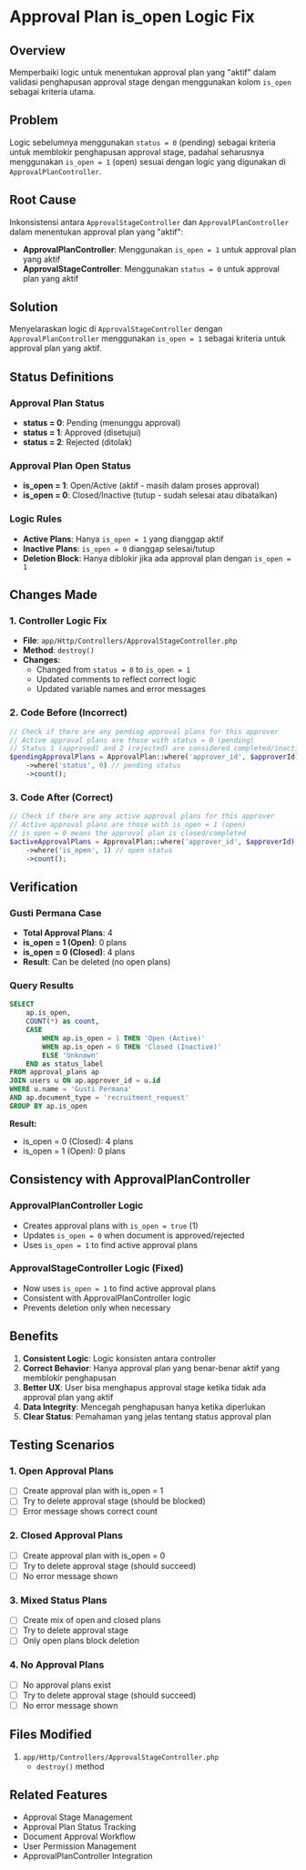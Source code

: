 # Approval Plan is_open Logic Fix

## Overview

Memperbaiki logic untuk menentukan approval plan yang "aktif" dalam validasi penghapusan approval stage dengan menggunakan kolom `is_open` sebagai kriteria utama.

## Problem

Logic sebelumnya menggunakan `status = 0` (pending) sebagai kriteria untuk memblokir penghapusan approval stage, padahal seharusnya menggunakan `is_open = 1` (open) sesuai dengan logic yang digunakan di `ApprovalPlanController`.

## Root Cause

Inkonsistensi antara `ApprovalStageController` dan `ApprovalPlanController` dalam menentukan approval plan yang "aktif":

-   **ApprovalPlanController**: Menggunakan `is_open = 1` untuk approval plan yang aktif
-   **ApprovalStageController**: Menggunakan `status = 0` untuk approval plan yang aktif

## Solution

Menyelaraskan logic di `ApprovalStageController` dengan `ApprovalPlanController` menggunakan `is_open = 1` sebagai kriteria untuk approval plan yang aktif.

## Status Definitions

### Approval Plan Status

-   **status = 0**: Pending (menunggu approval)
-   **status = 1**: Approved (disetujui)
-   **status = 2**: Rejected (ditolak)

### Approval Plan Open Status

-   **is_open = 1**: Open/Active (aktif - masih dalam proses approval)
-   **is_open = 0**: Closed/Inactive (tutup - sudah selesai atau dibatalkan)

### Logic Rules

-   **Active Plans**: Hanya `is_open = 1` yang dianggap aktif
-   **Inactive Plans**: `is_open = 0` dianggap selesai/tutup
-   **Deletion Block**: Hanya diblokir jika ada approval plan dengan `is_open = 1`

## Changes Made

### 1. Controller Logic Fix

-   **File**: `app/Http/Controllers/ApprovalStageController.php`
-   **Method**: `destroy()`
-   **Changes**:
    -   Changed from `status = 0` to `is_open = 1`
    -   Updated comments to reflect correct logic
    -   Updated variable names and error messages

### 2. Code Before (Incorrect)

```php
// Check if there are any pending approval plans for this approver
// Active approval plans are those with status = 0 (pending)
// Status 1 (approved) and 2 (rejected) are considered completed/inactive
$pendingApprovalPlans = ApprovalPlan::where('approver_id', $approverId)
    ->where('status', 0) // pending status
    ->count();
```

### 3. Code After (Correct)

```php
// Check if there are any active approval plans for this approver
// Active approval plans are those with is_open = 1 (open)
// is_open = 0 means the approval plan is closed/completed
$activeApprovalPlans = ApprovalPlan::where('approver_id', $approverId)
    ->where('is_open', 1) // open status
    ->count();
```

## Verification

### Gusti Permana Case

-   **Total Approval Plans**: 4
-   **is_open = 1 (Open)**: 0 plans
-   **is_open = 0 (Closed)**: 4 plans
-   **Result**: Can be deleted (no open plans)

### Query Results

```sql
SELECT
    ap.is_open,
    COUNT(*) as count,
    CASE
        WHEN ap.is_open = 1 THEN 'Open (Active)'
        WHEN ap.is_open = 0 THEN 'Closed (Inactive)'
        ELSE 'Unknown'
    END as status_label
FROM approval_plans ap
JOIN users u ON ap.approver_id = u.id
WHERE u.name = 'Gusti Permana'
AND ap.document_type = 'recruitment_request'
GROUP BY ap.is_open
```

**Result:**

-   is_open = 0 (Closed): 4 plans
-   is_open = 1 (Open): 0 plans

## Consistency with ApprovalPlanController

### ApprovalPlanController Logic

-   Creates approval plans with `is_open = true` (1)
-   Updates `is_open = 0` when document is approved/rejected
-   Uses `is_open = 1` to find active approval plans

### ApprovalStageController Logic (Fixed)

-   Now uses `is_open = 1` to find active approval plans
-   Consistent with ApprovalPlanController logic
-   Prevents deletion only when necessary

## Benefits

1. **Consistent Logic**: Logic konsisten antara controller
2. **Correct Behavior**: Hanya approval plan yang benar-benar aktif yang memblokir penghapusan
3. **Better UX**: User bisa menghapus approval stage ketika tidak ada approval plan yang aktif
4. **Data Integrity**: Mencegah penghapusan hanya ketika diperlukan
5. **Clear Status**: Pemahaman yang jelas tentang status approval plan

## Testing Scenarios

### 1. Open Approval Plans

-   [ ] Create approval plan with is_open = 1
-   [ ] Try to delete approval stage (should be blocked)
-   [ ] Error message shows correct count

### 2. Closed Approval Plans

-   [ ] Create approval plan with is_open = 0
-   [ ] Try to delete approval stage (should succeed)
-   [ ] No error message shown

### 3. Mixed Status Plans

-   [ ] Create mix of open and closed plans
-   [ ] Try to delete approval stage
-   [ ] Only open plans block deletion

### 4. No Approval Plans

-   [ ] No approval plans exist
-   [ ] Try to delete approval stage (should succeed)
-   [ ] No error message shown

## Files Modified

1. `app/Http/Controllers/ApprovalStageController.php`
    - `destroy()` method

## Related Features

-   Approval Stage Management
-   Approval Plan Status Tracking
-   Document Approval Workflow
-   User Permission Management
-   ApprovalPlanController Integration
